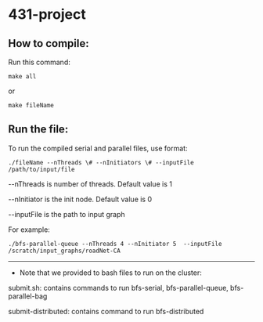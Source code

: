 # 431-project
## How to compile:
Run this command: 
```
make all
```
or 
```
make fileName
```

## Run the file:
To run the compiled serial and parallel files, use format:
```
./fileName --nThreads \# --nInitiators \# --inputFile /path/to/input/file
```
--nThreads is number of threads. Default value is 1

--nInitiator is the init node. Default value is 0

--inputFile is the path to input graph

For example:
```
./bfs-parallel-queue --nThreads 4 --nInitiator 5  --inputFile /scratch/input_graphs/roadNet-CA
```
------

* Note that we provided to bash files to run on the cluster:

submit.sh: contains commands to run bfs-serial, bfs-parallel-queue, bfs-parallel-bag

submit-distributed: contains command to run bfs-distributed
